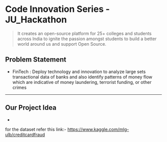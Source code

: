 # Code Innovation Series - JU_Hackathon
> It creates an open-source platform for 25+ colleges and students across India to ignite the passion amongst students to build a better world around us and support Open Source.
##
## Problem Statement
- FinTech : Deploy technology and innovation to analyze large sets transactional data of banks and also identify patterns of money flow which are indicative of money laundering, terrorist funding, or other crimes
---
## Our Project Idea 
-
for the dataset refer this link:- https://www.kaggle.com/mlg-ulb/creditcardfraud
